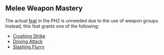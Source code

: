 ## Melee Weapon Mastery

The actual [feat](http://dndtools.eu/feats/players-handbook-ii--80/melee-weapon-mastery--1917/) in the PH2 is unneeded due to the use of weapon groups. 
Instead, this feat grants one of the following:
   * [Crushing Strike](http://dndtools.eu/feats/players-handbook-ii--80/crushing-strike--490/)
   * [Driving Attack](http://dndtools.eu/feats/players-handbook-ii--80/driving-attack--761/)
   * [Slashing Flurry](http://dndtools.eu/feats/players-handbook-ii--80/slashing-flurry--2644/)